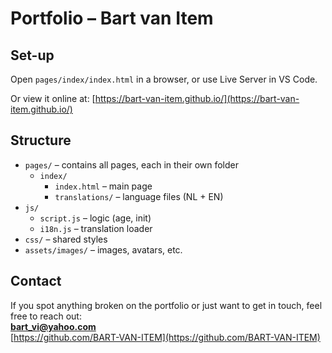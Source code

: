 # Portfolio – Bart van Item

## Set-up

Open `pages/index/index.html` in a browser, or use Live Server in VS Code.

Or view it online at: [https://bart-van-item.github.io/](https://bart-van-item.github.io/)

## Structure

- `pages/` – contains all pages, each in their own folder
  - `index/`
    - `index.html` – main page
    - `translations/` – language files (NL + EN)
- `js/`
  - `script.js` – logic (age, init)
  - `i18n.js` – translation loader
- `css/` – shared styles
- `assets/images/` – images, avatars, etc.

## Contact

If you spot anything broken on the portfolio or just want to get in touch, feel free to reach out:  
**bart_vi@yahoo.com**  
[https://github.com/BART-VAN-ITEM](https://github.com/BART-VAN-ITEM)

